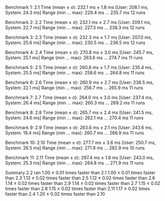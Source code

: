 Benchmark 1: 2.1
  Time (mean ± σ):     232.1 ms ±   1.8 ms    [User: 208.1 ms, System: 24.3 ms]
  Range (min … max):   229.4 ms … 235.7 ms    12 runs
 
Benchmark 2: 2.2
  Time (mean ± σ):     232.1 ms ±   2.7 ms    [User: 209.1 ms, System: 22.7 ms]
  Range (min … max):   227.3 ms … 238.3 ms    12 runs
 
Benchmark 3: 2.3
  Time (mean ± σ):     232.3 ms ±   1.7 ms    [User: 207.0 ms, System: 25.6 ms]
  Range (min … max):   230.5 ms … 236.5 ms    12 runs
 
Benchmark 4: 2.4
  Time (mean ± σ):     270.8 ms ±   3.0 ms    [User: 245.7 ms, System: 25.1 ms]
  Range (min … max):   263.6 ms … 274.7 ms    11 runs
 
Benchmark 5: 2.5
  Time (mean ± σ):     260.8 ms ±   1.7 ms    [User: 235.4 ms, System: 25.5 ms]
  Range (min … max):   258.6 ms … 264.8 ms    11 runs
 
Benchmark 6: 2.6
  Time (mean ± σ):     260.9 ms ±   2.7 ms    [User: 238.5 ms, System: 22.1 ms]
  Range (min … max):   256.7 ms … 265.9 ms    11 runs
 
Benchmark 7: 2.7
  Time (mean ± σ):     264.0 ms ±   3.0 ms    [User: 237.4 ms, System: 26.4 ms]
  Range (min … max):   260.3 ms … 269.2 ms    11 runs
 
Benchmark 8: 2.8
  Time (mean ± σ):     265.7 ms ±   2.4 ms    [User: 241.5 ms, System: 24.6 ms]
  Range (min … max):   262.1 ms … 270.4 ms    11 runs
 
Benchmark 9: 2.9
  Time (mean ± σ):     263.6 ms ±   2.1 ms    [User: 243.6 ms, System: 19.4 ms]
  Range (min … max):   260.7 ms … 266.9 ms    11 runs
 
Benchmark 10: 2.10
  Time (mean ± σ):     277.7 ms ±   3.6 ms    [User: 250.7 ms, System: 26.5 ms]
  Range (min … max):   271.9 ms … 282.9 ms    10 runs
 
Benchmark 11: 2.11
  Time (mean ± σ):     267.4 ms ±   1.8 ms    [User: 243.0 ms, System: 25.3 ms]
  Range (min … max):   264.8 ms … 271.9 ms    11 runs
 
Summary
  2.2 ran
    1.00 ± 0.01 times faster than 2.1
    1.00 ± 0.01 times faster than 2.3
    1.12 ± 0.02 times faster than 2.5
    1.12 ± 0.02 times faster than 2.6
    1.14 ± 0.02 times faster than 2.9
    1.14 ± 0.02 times faster than 2.7
    1.15 ± 0.02 times faster than 2.8
    1.15 ± 0.02 times faster than 2.11
    1.17 ± 0.02 times faster than 2.4
    1.20 ± 0.02 times faster than 2.10
